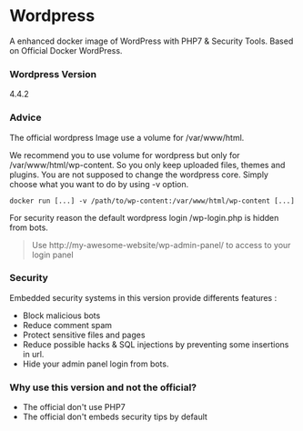 # Wordpress

A enhanced docker image of WordPress with PHP7 & Security Tools. Based on Official Docker WordPress.

### Wordpress Version

4.4.2

### Advice

The official wordpress Image use a volume for /var/www/html.

We recommend you to use volume for wordpress but only for /var/www/html/wp-content. So you only keep uploaded files, themes and plugins. You are not supposed to change the wordpress core.
Simply choose what you want to do by using -v option.
```
docker run [...] -v /path/to/wp-content:/var/www/html/wp-content [...]
```

For security reason the default wordpress login /wp-login.php is hidden from bots.
> Use http://my-awesome-website/wp-admin-panel/ to access to your login panel

### Security

Embedded security systems in this version provide differents features :
* Block malicious bots
* Reduce comment spam
* Protect sensitive files and pages
* Reduce possible hacks & SQL injections by preventing some insertions in url.
* Hide your admin panel login from bots.

### Why use this version and not the official?

* The official don't use PHP7
* The official don't embeds security tips by default
